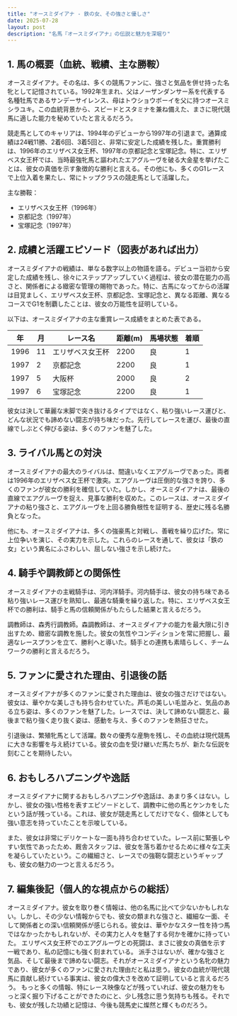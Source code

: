 ```yaml
---
title: "オースミダイアナ - 鉄の女、その強さと優しさ"
date: 2025-07-28
layout: post
description: "名馬『オースミダイアナ』の伝説と魅力を深堀り"
---
```


## 1. 馬の概要（血統、戦績、主な勝鞍）

オースミダイアナ。その名は、多くの競馬ファンに、強さと気品を併せ持った名牝として記憶されている。1992年生まれ、父はノーザンダンサー系を代表する名種牡馬であるサンデーサイレンス、母はトウショウボーイを父に持つオースミシラユキ。この血統背景から、スピードとスタミナを兼ね備えた、まさに現代競馬に適した能力を秘めていたと言えるだろう。

競走馬としてのキャリアは、1994年のデビューから1997年の引退まで。通算成績は24戦11勝、2着6回、3着5回と、非常に安定した成績を残した。重賞勝利は、1996年のエリザベス女王杯、1997年の京都記念と宝塚記念。特に、エリザベス女王杯では、当時最強牝馬と謳われたエアグルーヴを破る大金星を挙げたことは、彼女の真価を示す象徴的な勝利と言える。その他にも、多くのG1レースで上位入着を果たし、常にトップクラスの競走馬として活躍した。

主な勝鞍：

* エリザベス女王杯（1996年）
* 京都記念（1997年）
* 宝塚記念（1997年）


## 2. 成績と活躍エピソード（図表があれば出力）

オースミダイアナの戦績は、単なる数字以上の物語を語る。デビュー当初から安定した成績を残し、徐々にステップアップしていく過程は、彼女の潜在能力の高さと、関係者による緻密な管理の賜物であった。特に、古馬になってからの活躍は目覚ましく、エリザベス女王杯、京都記念、宝塚記念と、異なる距離、異なるコースでG1を制覇したことは、彼女の万能性を証明している。

以下は、オースミダイアナの主な重賞レース成績をまとめた表である。

| 年 | 月 | レース名           | 距離(m) | 馬場状態 | 着順 |
|---|----|--------------------|---------|----------|-----|
| 1996 | 11 | エリザベス女王杯     | 2200     | 良       | 1   |
| 1997 | 2  | 京都記念           | 2200     | 良       | 1   |
| 1997 | 5  | 大阪杯             | 2000     | 良       | 2   |
| 1997 | 6  | 宝塚記念           | 2200     | 良       | 1   |


彼女は決して華麗な末脚で突き抜けるタイプではなく、粘り強いレース運びと、どんな状況でも諦めない闘志が持ち味だった。先行してレースを運び、最後の直線でしぶとく伸びる姿は、多くのファンを魅了した。


## 3. ライバル馬との対決

オースミダイアナの最大のライバルは、間違いなくエアグルーヴであった。両者は1996年のエリザベス女王杯で激突。エアグルーヴは圧倒的な強さを誇り、多くのファンが彼女の勝利を確信していた。しかし、オースミダイアナは、最後の直線でエアグルーヴを捉え、見事な勝利を収めた。このレースは、オースミダイアナの粘り強さと、エアグルーヴを上回る勝負根性を証明する、歴史に残る名勝負となった。

他にも、オースミダイアナは、多くの強豪馬と対戦し、善戦を繰り広げた。常に上位争いを演じ、その実力を示した。これらのレースを通して、彼女は「鉄の女」という異名にふさわしい、屈しない強さを示し続けた。


## 4. 騎手や調教師との関係性

オースミダイアナの主戦騎手は、河内洋騎手。河内騎手は、彼女の持ち味である粘り強いレース運びを熟知し、最適な騎乗を繰り返した。特に、エリザベス女王杯での勝利は、騎手と馬の信頼関係がもたらした結果と言えるだろう。

調教師は、森秀行調教師。森調教師は、オースミダイアナの能力を最大限に引き出すため、緻密な調教を施した。彼女の気性やコンディションを常に把握し、最適なレースプランを立て、勝利へと導いた。騎手との連携も素晴らしく、チームワークの勝利と言えるだろう。


## 5. ファンに愛された理由、引退後の話

オースミダイアナが多くのファンに愛された理由は、彼女の強さだけではない。彼女は、華やかな美しさも持ち合わせていた。芦毛の美しい毛並みと、気品のある立ち姿は、多くのファンを魅了した。レースでは、決して諦めない闘志と、最後まで粘り強く走り抜く姿は、感動を与え、多くのファンを熱狂させた。

引退後は、繁殖牝馬として活躍。数々の優秀な産駒を残し、その血統は現代競馬に大きな影響を与え続けている。彼女の血を受け継いだ馬たちが、新たな伝説を刻むことを期待したい。


## 6. おもしろハプニングや逸話

オースミダイアナに関するおもしろハプニングや逸話は、あまり多くはない。しかし、彼女の強い性格を表すエピソードとして、調教中に他の馬とケンカをしたという話が残っている。これは、彼女が競走馬としてだけでなく、個体としても強い意志を持っていたことを示唆している。

また、彼女は非常にデリケートな一面も持ち合わせていた。レース前に緊張しやすい気性であったため、厩舎スタッフは、彼女を落ち着かせるために様々な工夫を凝らしていたという。この繊細さと、レースでの強靭な闘志というギャップも、彼女の魅力の一つと言えるだろう。


## 7. 編集後記（個人的な視点からの総括）

オースミダイアナ。彼女を取り巻く情報は、他の名馬に比べて少ないかもしれない。しかし、その少ない情報からでも、彼女の類まれな強さと、繊細な一面、そして関係者との深い信頼関係が感じられる。彼女は、華やかなスター性を持つ馬ではなかったかもしれないが、その実力と人々を魅了する何かを確かに持っていた。  エリザベス女王杯でのエアグルーヴとの死闘は、まさに彼女の真価を示す一戦であり、私の記憶にも強く刻まれている。  派手さはないが、確かな強さと気品、そして最後まで諦めない闘志。それがオースミダイアナという名牝の魅力であり、彼女が多くのファンに愛された理由だと私は思う。彼女の血統が現代競馬に貢献し続けている事実は、彼女の偉大さを改めて証明していると言えるだろう。  もっと多くの情報、特にレース映像などが残っていれば、彼女の魅力をもっと深く掘り下げることができたのにと、少し残念に思う気持ちも残る。それでも、彼女が残した功績と記憶は、今後も競馬史に燦然と輝くものだろう。

